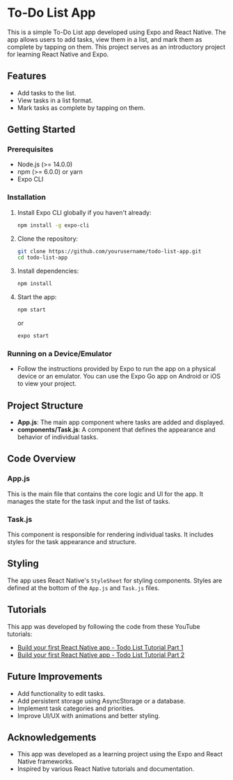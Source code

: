 
# To-Do List App

This is a simple To-Do List app developed using Expo and React Native. The app allows users to add tasks, view them in a list, and mark them as complete by tapping on them. This project serves as an introductory project for learning React Native and Expo.

## Features

- Add tasks to the list.
- View tasks in a list format.
- Mark tasks as complete by tapping on them.

## Getting Started

### Prerequisites

- Node.js (>= 14.0.0)
- npm (>= 6.0.0) or yarn
- Expo CLI

### Installation

1. Install Expo CLI globally if you haven't already:
   ```sh
   npm install -g expo-cli
   ```

2. Clone the repository:
   ```sh
   git clone https://github.com/yourusername/todo-list-app.git
   cd todo-list-app
   ```

3. Install dependencies:
   ```sh
   npm install
   ```

4. Start the app:
   ```sh
   npm start
   ```
   or
   ```sh
   expo start
   ```

### Running on a Device/Emulator

- Follow the instructions provided by Expo to run the app on a physical device or an emulator. You can use the Expo Go app on Android or iOS to view your project.

## Project Structure

- **App.js**: The main app component where tasks are added and displayed.
- **components/Task.js**: A component that defines the appearance and behavior of individual tasks.

## Code Overview

### App.js

This is the main file that contains the core logic and UI for the app. It manages the state for the task input and the list of tasks.

### Task.js

This component is responsible for rendering individual tasks. It includes styles for the task appearance and structure.

## Styling

The app uses React Native's `StyleSheet` for styling components. Styles are defined at the bottom of the `App.js` and `Task.js` files.

## Tutorials

This app was developed by following the code from these YouTube tutorials:
- [Build your first React Native app - Todo List Tutorial Part 1](https://www.youtube.com/watch?v=0kL6nhutjQ8)
- [Build your first React Native app - Todo List Tutorial Part 2](https://www.youtube.com/watch?v=00HFzh3w1B8)

## Future Improvements

- Add functionality to edit tasks.
- Add persistent storage using AsyncStorage or a database.
- Implement task categories and priorities.
- Improve UI/UX with animations and better styling.
  
## Acknowledgements

- This app was developed as a learning project using the Expo and React Native frameworks.
- Inspired by various React Native tutorials and documentation.

